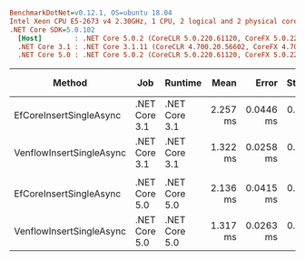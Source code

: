 ``` ini

BenchmarkDotNet=v0.12.1, OS=ubuntu 18.04
Intel Xeon CPU E5-2673 v4 2.30GHz, 1 CPU, 2 logical and 2 physical cores
.NET Core SDK=5.0.102
  [Host]        : .NET Core 5.0.2 (CoreCLR 5.0.220.61120, CoreFX 5.0.220.61120), X64 RyuJIT
  .NET Core 3.1 : .NET Core 3.1.11 (CoreCLR 4.700.20.56602, CoreFX 4.700.20.56604), X64 RyuJIT
  .NET Core 5.0 : .NET Core 5.0.2 (CoreCLR 5.0.220.61120, CoreFX 5.0.220.61120), X64 RyuJIT


```
|                   Method |           Job |       Runtime |     Mean |     Error |    StdDev | Ratio | RatioSD | Gen 0 | Gen 1 | Gen 2 | Allocated |
|------------------------- |-------------- |-------------- |---------:|----------:|----------:|------:|--------:|------:|------:|------:|----------:|
|  EfCoreInsertSingleAsync | .NET Core 3.1 | .NET Core 3.1 | 2.257 ms | 0.0446 ms | 0.0978 ms |  1.00 |    0.00 |     - |     - |     - |  83.05 KB |
| VenflowInsertSingleAsync | .NET Core 3.1 | .NET Core 3.1 | 1.322 ms | 0.0258 ms | 0.0353 ms |  0.59 |    0.03 |     - |     - |     - |  13.76 KB |
|                          |               |               |          |           |           |       |         |       |       |       |           |
|  EfCoreInsertSingleAsync | .NET Core 5.0 | .NET Core 5.0 | 2.136 ms | 0.0415 ms | 0.0368 ms |  1.00 |    0.00 |     - |     - |     - |  70.73 KB |
| VenflowInsertSingleAsync | .NET Core 5.0 | .NET Core 5.0 | 1.317 ms | 0.0263 ms | 0.0447 ms |  0.61 |    0.02 |     - |     - |     - |  13.72 KB |
